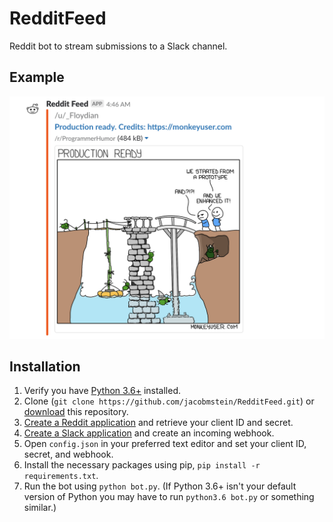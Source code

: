 # RedditFeed
Reddit bot to stream submissions to a Slack channel.

## Example
![Example](https://raw.githubusercontent.com/jacobmstein/RedditFeed/5eff54e7e795ca61c4cd8d9166369b926f548567/example.png)

## Installation
1. Verify you have [Python 3.6+](https://www.python.org/downloads/) installed.
2. Clone (`git clone https://github.com/jacobmstein/RedditFeed.git`) or [download](https://github.com/jacobmstein/RedditFeed/archive/master.zip) this repository.
3. [Create a Reddit application](https://ssl.reddit.com/prefs/apps/) and retrieve your client ID and secret.
4. [Create a Slack application](https://api.slack.com/apps/new) and create an incoming webhook.
5. Open `config.json` in your preferred text editor and set your client ID, secret, and webhook.
6. Install the necessary packages using pip, `pip install -r requirements.txt`.
7. Run the bot using `python bot.py`. (If Python 3.6+ isn't your default version of Python you may have to run `python3.6 bot.py` or something similar.)
